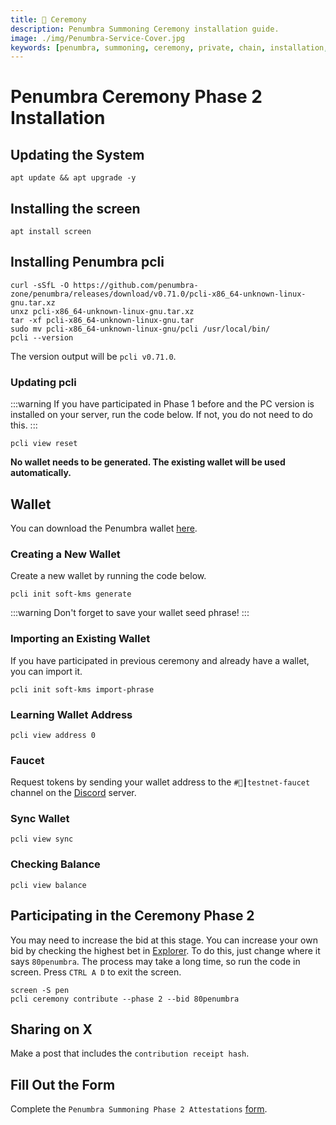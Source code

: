 ```yaml
---
title: 🎊 Ceremony
description: Penumbra Summoning Ceremony installation guide.
image: ./img/Penumbra-Service-Cover.jpg
keywords: [penumbra, summoning, ceremony, private, chain, installation,]
---
```


# Penumbra Ceremony Phase 2 Installation

## Updating the System
```shell
apt update && apt upgrade -y
```

## Installing the screen
```shell
apt install screen
```

## Installing Penumbra pcli
```
curl -sSfL -O https://github.com/penumbra-zone/penumbra/releases/download/v0.71.0/pcli-x86_64-unknown-linux-gnu.tar.xz
unxz pcli-x86_64-unknown-linux-gnu.tar.xz
tar -xf pcli-x86_64-unknown-linux-gnu.tar
sudo mv pcli-x86_64-unknown-linux-gnu/pcli /usr/local/bin/
pcli --version
```
The version output will be `pcli v0.71.0`.

### Updating pcli
:::warning
If you have participated in Phase 1 before and the PC version is installed on your server, run the code below. If not, you do not need to do this.
:::
```shell
pcli view reset
```
**No wallet needs to be generated. The existing wallet will be used automatically.**

## Wallet
You can download the Penumbra wallet [here](https://chromewebstore.google.com/detail/penumbra-wallet/lkpmkhpnhknhmibgnmmhdhgdilepfghe).

### Creating a New Wallet
Create a new wallet by running the code below.
```shell 
pcli init soft-kms generate
```  
:::warning
Don't forget to save your wallet seed phrase!
:::

### Importing an Existing Wallet
If you have participated in previous ceremony and already have a wallet, you can import it.
```shell
pcli init soft-kms import-phrase
```

### Learning Wallet Address
```shell
pcli view address 0
```

### Faucet
Request tokens by sending your wallet address to the `#🚰┃testnet-faucet` channel on the [Discord](https://discord.gg/T7E5U929AV) server.

### Sync Wallet
```shell
pcli view sync
```

### Checking Balance
```shell
pcli view balance
```

## Participating in the Ceremony Phase 2

You may need to increase the bid at this stage. You can increase your own bid by checking the highest bet in [Explorer](https://summoning.penumbra.zone/phase/2). To do this, just change where it says `80penumbra`. The process may take a long time, so run the code in screen. Press `CTRL A D` to exit the screen.
```shell
screen -S pen
pcli ceremony contribute --phase 2 --bid 80penumbra 
```

## Sharing on X
Make a post that includes the `contribution receipt hash`.

## Fill Out the Form
Complete the `Penumbra Summoning Phase 2 Attestations` [form](https://form.asana.com/?k=THhk7qmp3IDwCvXWTPHkow&d=1206052071402903).


